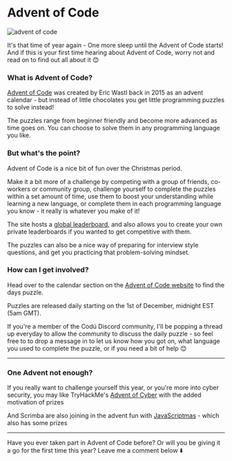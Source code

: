 # Advent of Code

![advent of code](https://github.com/codu-code/codu/assets/92253071/e8b56583-3f55-498c-b736-92a4dda5f68b)

It's that time of year again - One more sleep until the Advent of Code starts! And if this is your first time hearing about Advent of Code, worry not and read on to find out all about it 😊

### What is Advent of Code?

[Advent of Code](https://adventofcode.com/2023/) was created by  Eric Wastl back in 2015 as an advent calendar - but instead of little chocolates you get little  programming puzzles to solve instead!

The puzzles range from beginner friendly and become more advanced as time goes on. You can choose to solve them in any programming language you like.


### But what's the point?

Advent of Code is a nice bit of fun over the Christmas period. 

Make it a bit more of a challenge by competing with a group of friends, co-workers or community group, challenge yourself to complete the puzzles within a set amount of time, use them to boost your understanding while learning a new language, or complete them in each programming language you know - it really is whatever you make of it!

The site hosts a [global leaderboard](https://adventofcode.com/2023/leaderboard), and also allows you to create your own private leaderboards if you wanted to get competitive with them.

The puzzles can also be a nice way of preparing for interview style questions, and get you practicing that problem-solving mindset.


### How can I get involved?

Head over to the calendar section on the [Advent of Code website](https://adventofcode.com/2023) to find the days puzzle.

Puzzles are released daily starting on the 1st of December, midnight EST (5am GMT).

If you're a member of the Codú Discord community, I'll be popping a thread up everyday to allow the community to discuss the daily puzzle - so feel free to to drop a message in to let us know how you got on, what language you used to complete the puzzle, or if you need a bit of help 😊

---

### One Advent not enough?

If you really want to challenge yourself this year, or you're more into cyber security, you may like TryHackMe's [Advent of Cyber](https://tryhackme.com/r/christmas) with the added motivation of prizes

And Scrimba are also joining in the advent fun with [JavaScriptmas](https://scrimba.com/learn/javascriptmas#) - which also has some prizes


---

Have you ever taken part in Advent of Code before? Or will you be giving it a go for the first time this year? Leave me a comment below ⬇️